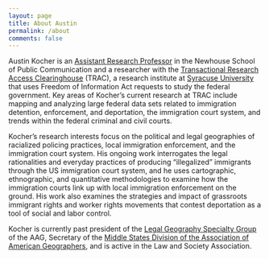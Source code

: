 ```yaml
---
layout: page
title: About Austin
permalink: /about
comments: false
---
```


<p>Austin Kocher is an <a href="https://newhouse.syr.edu/people/austin-kocher">Assistant Research Professor</a> in the Newhouse School of Public Communication and a researcher with the <a href="https://trac.syr.edu">Transactional Research Access Clearinghouse</a> (TRAC), a research institute at <a href="https://www.syracuse.edu">Syracuse University</a> that uses Freedom of Information Act requests to study the federal government. Key areas of Kocher’s current research at TRAC include mapping and analyzing large federal data sets related to immigration detention, enforcement, and deportation, the immigration court system, and trends within the federal criminal and civil courts.</p>

<p>Kocher’s research interests focus on the political and legal geographies of racialized policing practices, local immigration enforcement, and the immigration court system. His ongoing work interrogates the legal rationalities and everyday practices of producing “illegalized” immigrants through the US immigration court system, and he uses cartographic, ethnographic, and quantitative methodologies to examine how the immigration courts link up with local immigration enforcement on the ground. His work also examines the strategies and impact of grassroots immigrant rights and worker rights movements that contest deportation as a tool of social and labor control.</p>

<p>Kocher is currently past president of the <a href="https://www.legalgeography.com">Legal Geography Specialty Group </a>of the AAG, Secretary of the <a href="https://msaag.aag.org">Middle States Division of the Association of American Geographers</a>, and is active in the Law and Society Association.</p>

</div>
</div>
</div>

